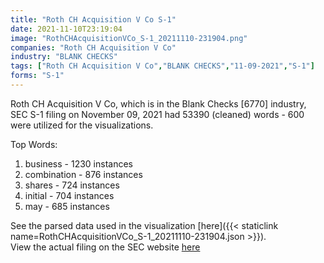 ```yaml
---
title: "Roth CH Acquisition V Co S-1"
date: 2021-11-10T23:19:04
image: "RothCHAcquisitionVCo_S-1_20211110-231904.png"
companies: "Roth CH Acquisition V Co"
industry: "BLANK CHECKS"
tags: ["Roth CH Acquisition V Co","BLANK CHECKS","11-09-2021","S-1"]
forms: "S-1"
---
```

Roth CH Acquisition V Co, which is in the Blank Checks [6770] industry, SEC S-1 filing on November 09, 2021 had 53390 (cleaned) words - 600 were utilized for the visualizations.

Top Words:
1. business - 1230 instances
2. combination - 876 instances
3. shares - 724 instances
4. initial - 704 instances
5. may - 685 instances


See the parsed data used in the visualization [here]({{< staticlink name=RothCHAcquisitionVCo_S-1_20211110-231904.json >}}).  
View the actual filing on the SEC website [here](https://www.sec.gov/Archives/edgar/data/1885998/0001104659-21-136264.txt)